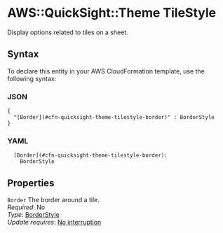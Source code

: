 # AWS::QuickSight::Theme TileStyle<a name="aws-properties-quicksight-theme-tilestyle"></a>

Display options related to tiles on a sheet\.

## Syntax<a name="aws-properties-quicksight-theme-tilestyle-syntax"></a>

To declare this entity in your AWS CloudFormation template, use the following syntax:

### JSON<a name="aws-properties-quicksight-theme-tilestyle-syntax.json"></a>

```
{
  "[Border](#cfn-quicksight-theme-tilestyle-border)" : BorderStyle
}
```

### YAML<a name="aws-properties-quicksight-theme-tilestyle-syntax.yaml"></a>

```
  [Border](#cfn-quicksight-theme-tilestyle-border): 
    BorderStyle
```

## Properties<a name="aws-properties-quicksight-theme-tilestyle-properties"></a>

`Border`  <a name="cfn-quicksight-theme-tilestyle-border"></a>
The border around a tile\.  
*Required*: No  
*Type*: [BorderStyle](aws-properties-quicksight-theme-borderstyle.md)  
*Update requires*: [No interruption](https://docs.aws.amazon.com/AWSCloudFormation/latest/UserGuide/using-cfn-updating-stacks-update-behaviors.html#update-no-interrupt)